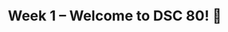 ---
    title: Week 1 – Welcome to DSC 80! 👋
    weekNumber: 1
    days:
      - date: 2021-3-28
        events:
          "**LEC 1**{: .label .label-lecture } [Introduction, Data Science Lifecycle](resources/lectures/lec01/lec01.html)":
            "[Ch. 1](https://notes.dsc80.com/content/01/introduction.html)"
                
      - date: 2021-3-30
        events:
          "**LEC 2**{: .label .label-lecture } [Pandas](resources/lectures/lec02/lec02.html)":
            "[Ch. 2](https://notes.dsc80.com/content/02/introduction.html)"
                
          "**DIS 1**{: .label .label-disc } **[Introduction (due 4/2)](https://github.com/dsc-courses/dsc80-2022-sp/blob/main/discussions/01-intro/discussion.ipynb)**":
      - date: 2021-4-1
        events:
          "**LEC 3**{: .label .label-lecture } More Pandas":
            "[Ch. 2](https://notes.dsc80.com/content/02/introduction.html), [3](https://notes.dsc80.com/content/03/introduction.html)"
                
---